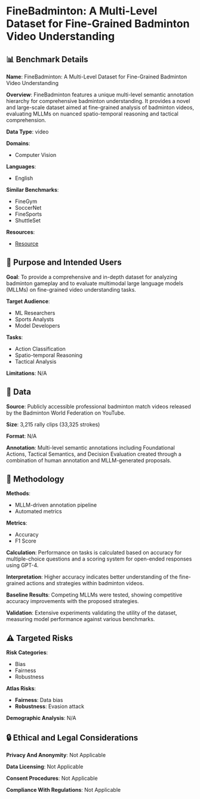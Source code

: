# FineBadminton: A Multi-Level Dataset for Fine-Grained Badminton Video Understanding

## 📊 Benchmark Details

**Name**: FineBadminton: A Multi-Level Dataset for Fine-Grained Badminton Video Understanding

**Overview**: FineBadminton features a unique multi-level semantic annotation hierarchy for comprehensive badminton understanding. It provides a novel and large-scale dataset aimed at fine-grained analysis of badminton videos, evaluating MLLMs on nuanced spatio-temporal reasoning and tactical comprehension.

**Data Type**: video

**Domains**:
- Computer Vision

**Languages**:
- English

**Similar Benchmarks**:
- FineGym
- SoccerNet
- FineSports
- ShuttleSet

**Resources**:
- [Resource](https://finebadminton.github.io/FineBadminton/)

## 🎯 Purpose and Intended Users

**Goal**: To provide a comprehensive and in-depth dataset for analyzing badminton gameplay and to evaluate multimodal large language models (MLLMs) on fine-grained video understanding tasks.

**Target Audience**:
- ML Researchers
- Sports Analysts
- Model Developers

**Tasks**:
- Action Classification
- Spatio-temporal Reasoning
- Tactical Analysis

**Limitations**: N/A

## 💾 Data

**Source**: Publicly accessible professional badminton match videos released by the Badminton World Federation on YouTube.

**Size**: 3,215 rally clips (33,325 strokes)

**Format**: N/A

**Annotation**: Multi-level semantic annotations including Foundational Actions, Tactical Semantics, and Decision Evaluation created through a combination of human annotation and MLLM-generated proposals.

## 🔬 Methodology

**Methods**:
- MLLM-driven annotation pipeline
- Automated metrics

**Metrics**:
- Accuracy
- F1 Score

**Calculation**: Performance on tasks is calculated based on accuracy for multiple-choice questions and a scoring system for open-ended responses using GPT-4.

**Interpretation**: Higher accuracy indicates better understanding of the fine-grained actions and strategies within badminton videos.

**Baseline Results**: Competing MLLMs were tested, showing competitive accuracy improvements with the proposed strategies.

**Validation**: Extensive experiments validating the utility of the dataset, measuring model performance against various benchmarks.

## ⚠️ Targeted Risks

**Risk Categories**:
- Bias
- Fairness
- Robustness

**Atlas Risks**:
- **Fairness**: Data bias
- **Robustness**: Evasion attack

**Demographic Analysis**: N/A

## 🔒 Ethical and Legal Considerations

**Privacy And Anonymity**: Not Applicable

**Data Licensing**: Not Applicable

**Consent Procedures**: Not Applicable

**Compliance With Regulations**: Not Applicable
